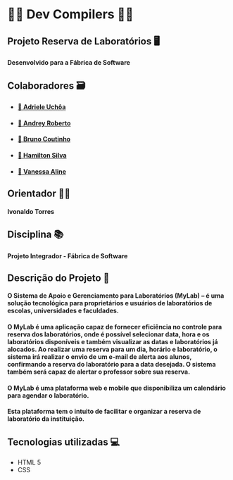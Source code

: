 # 👩‍💻 **Dev Compilers** 👨‍💻
##

## Projeto Reserva de Laboratórios 🖥️

#### Desenvolvido para a Fábrica de Software

## Colaboradores 🗃️

* #### [👩 Adriele Uchôa](https://github.com/ADRIELE-UCHOA)
* #### [👨 Andrey Roberto](https://github.com/andreyroberto)
* #### [👨 Bruno Coutinho]()
* #### [👨 Hamilton Silva](https://github.com/CoderHamilton)
* #### [👩 Vanessa Aline](https://github.com/VanessaAline)

## Orientador 👨‍🏫

#### Ivonaldo Torres

## Disciplina 📚
    
#### Projeto Integrador - Fábrica de Software

## Descrição do Projeto 📃

#### O Sistema de Apoio e Gerenciamento para Laboratórios (MyLab) – é uma solução tecnológica para proprietários e usuários de laboratórios de escolas, universidades e faculdades.	

#### O MyLab é uma aplicação capaz de fornecer eficiência no controle para reserva dos laboratórios, onde é possível selecionar data, hora e os laboratórios disponíveis e também visualizar as datas e laboratórios já alocados. Ao realizar uma reserva para um dia, horário e laboratório, o sistema irá realizar o envio de um e-mail de alerta aos alunos, confirmando a reserva do laboratório para a data desejada. O sistema também será capaz de alertar o professor sobre sua reserva.

#### O MyLab é uma plataforma web e mobile que disponibiliza um calendário para agendar o laboratório.
#### Esta plataforma tem o intuito de facilitar e organizar a reserva de laboratório da instituição.

## Tecnologias utilizadas 💻

* HTML 5
* CSS
